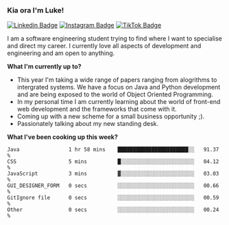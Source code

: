 ### Kia ora I'm Luke!

[![Linkedin Badge](https://img.shields.io/badge/-LinkedIn-0e76a8?style=flat-square&logo=Linkedin&logoColor=white)](https://www.linkedin.com/in/luke-stynes/)
[![Instagram Badge](https://img.shields.io/badge/-Instagram-e4405f?style=flat-square&logo=Instagram&logoColor=white)](https://www.instagram.com/luke.stynes/)
[![TikTok Badge](https://img.shields.io/badge/TikTok-Follow-blue)](https://www.tiktok.com/@luke_stynes)

I am a software engineering student trying to find where I want to specialise and direct my career. I currently love all aspects of development and engineering and am open to anything.

**What I'm currently up to?**
- This year I'm taking a wide range of papers ranging from alogrithms to intergrated systems. We have a focus on Java and Python development and are being exposed to the world of Object Oriented Programming.
- In my personal time I am currently learning about the world of front-end web development and the frameworks that come with it.
- Coming up with a new scheme for a small business opportunity ;).
- Passionately talking about my new standing desk.

**What I've been cooking up this week?**
<!--START_SECTION:waka-->

```text
Java                1 hr 58 mins    ███████████████████████░░   91.37 %
CSS                 5 mins          █░░░░░░░░░░░░░░░░░░░░░░░░   04.12 %
JavaScript          3 mins          ▓░░░░░░░░░░░░░░░░░░░░░░░░   03.03 %
GUI_DESIGNER_FORM   0 secs          ░░░░░░░░░░░░░░░░░░░░░░░░░   00.66 %
GitIgnore file      0 secs          ░░░░░░░░░░░░░░░░░░░░░░░░░   00.59 %
Other               0 secs          ░░░░░░░░░░░░░░░░░░░░░░░░░   00.24 %
```

<!--END_SECTION:waka-->
